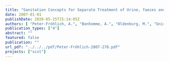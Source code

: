 ```yaml
---
title: "Sanitation Concepts for Separate Treatment of Urine, faeces and Greywater (SCST) - Results"
date: 2007-01-01
publishDate: 2020-05-25T15:14:05Z
authors: [ "Peter-Fröhlich, A.", "Bonhomme, A.", "Oldenburg, M.", "Gnirß, R.", "Lesjean, B." ]
publication_types: ["4"]
abstract: ""
featured: false
publication: ""
url_pdf: "../../../pdf/Peter-Fröhlich-2007-278.pdf"
projects: ["scst"]
---
```


